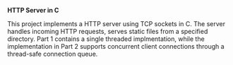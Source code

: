 **HTTP Server in C**

This project implements a HTTP server using TCP sockets in C. The server handles incoming HTTP requests, serves static files from a specified directory. 
Part 1 contains a single threaded implmentation, while the implementation in Part 2 supports concurrent client connections through a thread-safe connection queue.
